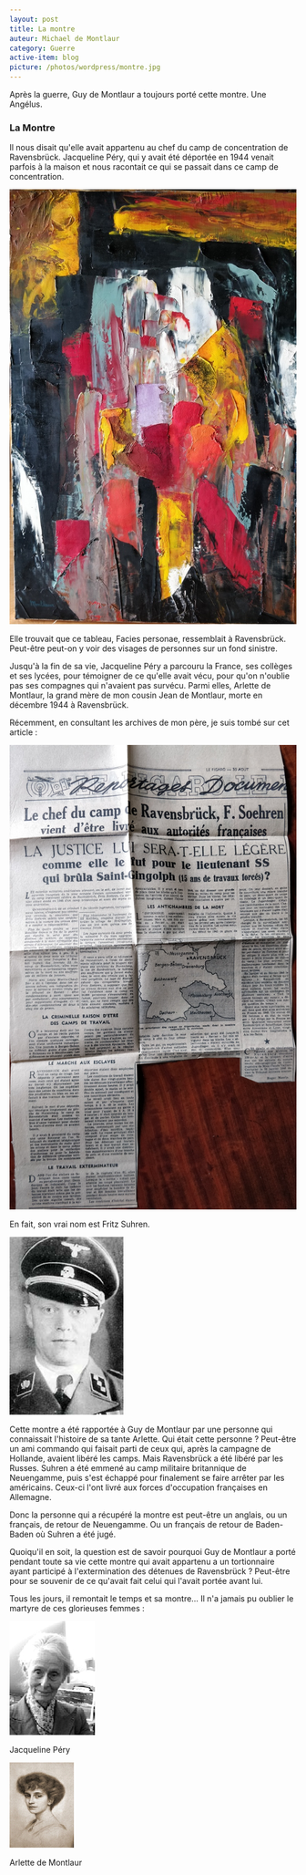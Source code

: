 ```yaml
---
layout: post
title: La montre
auteur: Michael de Montlaur
category: Guerre
active-item: blog
picture: /photos/wordpress/montre.jpg
---
```



Après la guerre, Guy de Montlaur a toujours porté cette montre. Une Angélus.

### La Montre

Il nous disait qu'elle avait appartenu au chef du camp de concentration de Ravensbrück. Jacqueline Péry, qui y avait été déportée en 1944 venait parfois à la maison et nous racontait ce qui se passait dans ce camp de concentration.

<!--more-->

<img src="/photos/wordpress/Facies personae 1973.jpg" alt="Facies personae">

Elle trouvait que ce tableau, Facies personae, ressemblait à Ravensbrück. Peut-être peut-on y voir des visages de personnes sur un fond sinistre.

Jusqu'à la fin de sa vie, Jacqueline Péry a parcouru la France, ses collèges et ses lycées, pour témoigner de ce qu'elle avait vécu, pour qu'on n'oublie pas ses compagnes qui n'avaient pas survécu. Parmi elles, Arlette de Montlaur, la grand mère de mon cousin Jean de Montlaur, morte en décembre 1944 à Ravensbrück.

Récemment, en consultant les archives de mon père, je suis tombé sur cet article&nbsp;:

<img src="/photos/wordpress/Article Roger Massip 2.jpg" alt="Article Roger Massip 2">

En fait, son vrai nom est Fritz Suhren.

<img src="/photos/wordpress/fritz-suhren.jpg" alt="fritz-suhren">

Cette montre a été rapportée à Guy de Montlaur par une personne qui connaissait l'histoire de sa tante Arlette. Qui était cette personne ? Peut-être un ami commando qui faisait parti de ceux qui, après la campagne de Hollande, avaient libéré les camps. Mais Ravensbrück a été libéré par les Russes. Suhren a été emmené au camp militaire britannique de Neuengamme, puis s'est échappé pour finalement se faire arrêter par les américains. Ceux-ci l'ont livré aux forces d'occupation françaises en Allemagne.

Donc la personne qui a récupéré la montre est peut-être un anglais, ou un français, de retour de Neuengamme. Ou un français de retour de Baden-Baden où Suhren a été jugé.

Quoiqu'il en soit, la question est de savoir pourquoi Guy de Montlaur a porté pendant toute sa vie cette montre qui avait appartenu a un tortionnaire ayant participé à l'extermination des détenues de Ravensbrück&nbsp;? Peut-être pour se souvenir de ce qu'avait fait celui qui l'avait portée avant lui.

Tous les jours, il remontait le temps et sa montre… Il n'a jamais pu oublier le martyre de ces glorieuses femmes&nbsp;:

<img src="/photos/wordpress/Jacqueline-Pery.jpg" alt="Jacqueline Pery">

Jacqueline Péry

<img src="/photos/wordpress/Arlette de Montlaur.jpg" alt="Arlette de Montlaur">

Arlette de Montlaur
